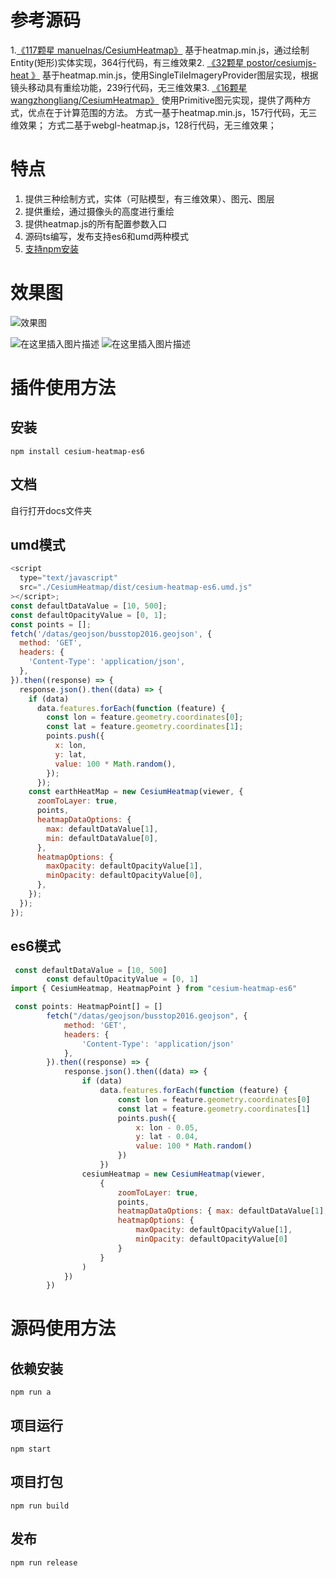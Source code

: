 # 参考源码

1.[《117颗星 manuelnas/CesiumHeatmap》](https://github.com/manuelnas/CesiumHeatmap)
基于heatmap.min.js，通过绘制Entity(矩形)实体实现，364行代码，有三维效果2. [《32颗星 postor/cesiumjs-heat 》](https://github.com/postor/cesiumjs-heat)
基于heatmap.min.js，使用SingleTileImageryProvider图层实现，根据镜头移动具有重绘功能，239行代码，无三维效果3. [《16颗星 wangzhongliang/CesiumHeatmap》](https://github.com/wangzhongliang/CesiumHeatmap)
使用Primitive图元实现，提供了两种方式，优点在于计算范围的方法。
方式一基于heatmap.min.js，157行代码，无三维效果；
方式二基于webgl-heatmap.js，128行代码，无三维效果；

# 特点

1. 提供三种绘制方式，实体（可贴模型，有三维效果）、图元、图层
2. 提供重绘，通过摄像头的高度进行重绘
3. 提供heatmap.js的所有配置参数入口
4. 源码ts编写，发布支持es6和umd两种模式
5. [支持npm安装](https://www.npmjs.com/package/cesium-heatmap-es6)

# 效果图

![效果图](https://img-blog.csdnimg.cn/d6f7e8f5cc8c459db86fd54a4462b3df.gif#pic_center)

![在这里插入图片描述](https://img-blog.csdnimg.cn/3717eb863969431885152b3ab67dfd2f.png?x-oss-process=image/watermark,type_d3F5LXplbmhlaQ,shadow_50,text_Q1NETiBAT05FR0lTRVIoWlBDKQ==,size_20,color_FFFFFF,t_70,g_se,x_16#pic_center)
![在这里插入图片描述](https://img-blog.csdnimg.cn/9f76a7f833bb400b867d6612eebe0d70.png?x-oss-process=image/watermark,type_d3F5LXplbmhlaQ,shadow_50,text_Q1NETiBAT05FR0lTRVIoWlBDKQ==,size_20,color_FFFFFF,t_70,g_se,x_16#pic_center)

# 插件使用方法

## 安装

`npm install cesium-heatmap-es6`

## 文档

自行打开docs文件夹

## umd模式

```javascript
<script
  type="text/javascript"
  src="./CesiumHeatmap/dist/cesium-heatmap-es6.umd.js"
></script>;
const defaultDataValue = [10, 500];
const defaultOpacityValue = [0, 1];
const points = [];
fetch('/datas/geojson/busstop2016.geojson', {
  method: 'GET',
  headers: {
    'Content-Type': 'application/json',
  },
}).then((response) => {
  response.json().then((data) => {
    if (data)
      data.features.forEach(function (feature) {
        const lon = feature.geometry.coordinates[0];
        const lat = feature.geometry.coordinates[1];
        points.push({
          x: lon,
          y: lat,
          value: 100 * Math.random(),
        });
      });
    const earthHeatMap = new CesiumHeatmap(viewer, {
      zoomToLayer: true,
      points,
      heatmapDataOptions: {
        max: defaultDataValue[1],
        min: defaultDataValue[0],
      },
      heatmapOptions: {
        maxOpacity: defaultOpacityValue[1],
        minOpacity: defaultOpacityValue[0],
      },
    });
  });
});
```

## es6模式

```javascript
 const defaultDataValue = [10, 500]
        const defaultOpacityValue = [0, 1]
import { CesiumHeatmap, HeatmapPoint } from "cesium-heatmap-es6"

 const points: HeatmapPoint[] = []
        fetch("/datas/geojson/busstop2016.geojson", {
            method: 'GET',
            headers: {
                'Content-Type': 'application/json'
            },
        }).then((response) => {
            response.json().then((data) => {
                if (data)
                    data.features.forEach(function (feature) {
                        const lon = feature.geometry.coordinates[0]
                        const lat = feature.geometry.coordinates[1]
                        points.push({
                            x: lon - 0.05,
                            y: lat - 0.04,
                            value: 100 * Math.random()
                        })
                    })
                cesiumHeatmap = new CesiumHeatmap(viewer,
                    {
                        zoomToLayer: true,
                        points,
                        heatmapDataOptions: { max: defaultDataValue[1], min: defaultDataValue[0] },
                        heatmapOptions: {
                            maxOpacity: defaultOpacityValue[1],
                            minOpacity: defaultOpacityValue[0]
                        }
                    }
                )
            })
        })
```

# 源码使用方法

## 依赖安装

`npm run a`

## 项目运行

`npm start`

## 项目打包

`npm run build`

## 发布

`npm run release`
